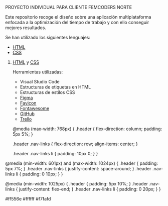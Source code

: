 
PROYECTO INDIVIDUAL PARA CLIENTE FEMCODERS NORTE 

Este repositorio recoge el diseño sobre una aplicación multiplataforma enfocada a la optimización del tiempo de trabajo y con ello conseguir mejores resultados.

Se han utilizado los siguientes lenguajes:

- <a href="https://www.w3.org/TR/?tags%5B0%5D=html">HTML</a>
- <a href= "https://www.w3.org/TR/?tags%5B0%5D=css">CSS</a>

1. <a href="https://github.com/Anuskota/landing_page/blob/main/index.html">HTML</a> y <a href="https://github.com/Anuskota/landing_page/blob/main/index.css">CSS</a>
    
    Herramientas utilizadas:
   <ul>
   <li>Visual Studio Code</li>
   <li>Estructuras de etiquetas en HTML</li>
   <li>Estructuras de estilos CSS</li>
   <li><a href="https://www.figma.com">Figma</a></li>
   <li><a href="https://favicon.io">Favicon</a></li>
   <li><a href="https://fontawesome.com/">Fontawesome</a></li>
   <li><a href="https://github.com/Anuskota">GitHub</a></li>
   <li><a href="https://trello.com">Trello</a></li>


   </ul>

   @media (max-width: 768px) {
    .header {
        flex-direction: column;
        padding: 5px 5%;
    }

    .header .nav-links {
        flex-direction: row;
        align-items: center;
    }

    .header .nav-links li {
        padding: 10px 0;
    }
}


@media (min-width: 601px) and (max-width: 1024px) {
    .header {
        padding: 5px 7%;
    }
    .header .nav-links {
        justify-content: space-around;
    }
    .header .nav-links li {
        padding: 0 10px;
    }
}


@media (min-width: 1025px) {
    .header {
        padding: 5px 10%;
    }
    .header .nav-links {
        justify-content: flex-end;
    }
    .header .nav-links li {
        padding: 0 20px;
    }
}

#ff556e
#ffffff
#f7fafd